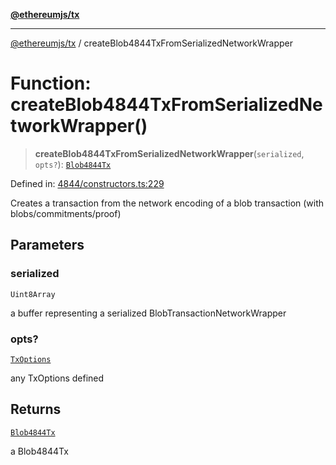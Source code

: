 [**@ethereumjs/tx**](../README.md)

***

[@ethereumjs/tx](../README.md) / createBlob4844TxFromSerializedNetworkWrapper

# Function: createBlob4844TxFromSerializedNetworkWrapper()

> **createBlob4844TxFromSerializedNetworkWrapper**(`serialized`, `opts?`): [`Blob4844Tx`](../classes/Blob4844Tx.md)

Defined in: [4844/constructors.ts:229](https://github.com/ethereumjs/ethereumjs-monorepo/blob/master/packages/tx/src/4844/constructors.ts#L229)

Creates a transaction from the network encoding of a blob transaction (with blobs/commitments/proof)

## Parameters

### serialized

`Uint8Array`

a buffer representing a serialized BlobTransactionNetworkWrapper

### opts?

[`TxOptions`](../interfaces/TxOptions.md)

any TxOptions defined

## Returns

[`Blob4844Tx`](../classes/Blob4844Tx.md)

a Blob4844Tx
